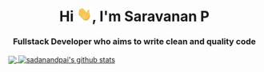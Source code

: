 <h1 align="center">Hi <img src="https://raw.githubusercontent.com/ABSphreak/ABSphreak/master/gifs/Hi.gif" width="30px">, I'm Saravanan P</h1>
<h3 align="center">Fullstack Developer who aims to write clean and quality code</h3>

<a href="https://github.com/2013it023/github-readme-stats">
  <img align="center" src="https://github-readme-stats.vercel.app/api/top-langs/?username=2013it023&theme=radical" />
</a>
<a href="https://github.com/2013it023/github-readme-stats">
  <img align="center" src="https://github-readme-stats.vercel.app/api?username=2013it023&show_icons=true&theme=radical&line_height=27" alt="sadanandpai's github stats" />
</a>

